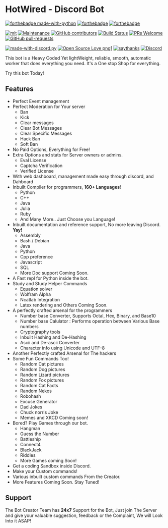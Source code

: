 
HotWired - Discord Bot
=======================
[![forthebadge made-with-python](http://ForTheBadge.com/images/badges/made-with-python.svg)](https://www.python.org/)
[![forthebadge](https://forthebadge.com/images/badges/built-with-love.svg)](https://forthebadge.com)
[![forthebadge](https://forthebadge.com/images/badges/built-by-developers.svg)](https://forthebadge.com)

[![mit](https://img.shields.io/badge/Licensed%20under-MIT-red.svg?style=flat-square)](./LICENSE)
[![Maintenance](https://img.shields.io/badge/Maintained%3F-yes-green.svg)](https://github.com/The-Codin-Hole/HotWired-Bot)
[![GitHub contributors](https://img.shields.io/github/contributors/The-Codin-Hole/HotWired-Bot)](https://github.com/The-Codin-Hole/HotWired-Bot/graphs/contributors/)
[![Build Status](https://travis-ci.com/The-Codin-Hole/HotWired-Bot.svg?branch=master)](https://travis-ci.com/The-Codin-Hole/HotWired-Bot)
[![PRs Welcome](https://img.shields.io/badge/PRs-welcome-brightgreen.svg?style=flat-square)](http://makeapullrequest.com)
[![GitHub pull-requests](https://img.shields.io/github/issues-pr/The-Codin-Hole/HotWired-Bot)](https://github.com/The-Codin-Hole/HotWired-Bot/pull/)

[![made-with-discord.py](https://img.shields.io/badge/Using-discord.py-ffde57.svg?longCache=true&style=flat-square&colorB=4584b6&logo=discord&logoColor=7289DA)](https://github.com/Rapptz/discord.py)
[![Open Source Love png1](https://badges.frapsoft.com/os/v1/open-source.png?v=103)](https://github.com/The-Codin-Hole/HotWired-Bot)
[![saythanks](https://img.shields.io/badge/say-thanks-ff69b4.svg)](https://saythanks.io/to/warriordefenderz%40gmail.com)
[![Discord](https://img.shields.io/static/v1?label=The%20Codin'%20Hole&logo=discord&message=%3E200%20members&color=%237289DA&logoColor=white)](https://discord.gg/vP26dCy)

This bot is a Heavy Coded Yet lightWeight, reliable, smooth, automatic worker
that does everything you need. It's a One stop Shop for everything.

Try this bot Today!

Features
-------

* Perfect Event management
* Perfect Moderation for Your server
    * Ban
    * Kick
    * Clear messages
    * Clear Bot Messages
    * Clear Specific Messages
    * Hack Ban
    * Soft Ban
* No Paid Options, Everything for Free!
* Extra Options and stats for Server owners or admins.
    * Eval License
    * Captcha Verification
    * Verified License
* With web dashboard, management made easy through discord, and Dahboard
* Inbuilt Compiler for programmers, **160+ Languages**!
    * Python
    * C++
    * Java
    * Julia
    * Ruby
    * And Many More.. Just Choose you Language!
* Inbuilt documentation and reference support, No more leaving Discord. **Yay!**
    * Assembly
    * Bash / Debian
    * Java
    * Python
    * Cpp preference
    * Javascript
    * SQL
    * More Doc support Coming Soon.
* A Fast repl for Python inside the bot.
* Study and Study Helper Commands
    * Equation solver
    * Wolfram Alpha
    * Ncatlab Integration
    * Latex rendering and Others Coming Soon.
* A perfectly crafted arsenal for the programmers
    * Number base Converter, Supports Octal, Hex, Binary, and Base10
    * Number base Calulator : Performs operation between Various Base numbers
    * Cryptography tools
    * Inbuilt Hashing and De-Hashing
    * Ascii and De-ascii Converter
    * Character info using Unicode and UTF-8
* Another Perfectly crafted Arsenal for The hackers
* Some Fun Commands Too!
    * Random Cat pictures
    * Random Dog pictures
    * Random Lizard pictures
    * Random Fox pictures
    * Random Cat Facts
    * Random Nekos
    * Robohash
    * Excuse Generator
    * Dad Jokes
    * Chuck norris Joke
    * Memes and XKCD Coming soon!
* Bored? Play Games through our bot.
    * Hangman
    * Guess the Number
    * Battleship
    * Connect4
    * BlackJack
    * Riddles
    * More Games coming Soon!
* Get a coding Sandbox inside Discord.
* Make your Custom commands!
* Various inbuilt custom commands From the Creator.
* More Features Coming Soon. Stay Tuned!

Support
-------

The Bot Creator Team has **24x7** Support for the Bot,
Just join The Server and give your valuable suggestion,
feedback or the Complaint, We will Look Into it ASAP!
